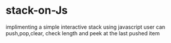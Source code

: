 # stack-on-Js
implimenting a simple interactive stack using javascript
user can push,pop,clear, check length and peek at the last pushed item
